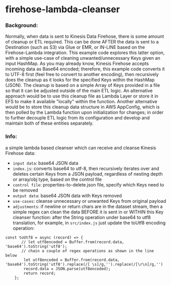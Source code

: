 # firehose-lambda-cleanser

### Background:
Normally, when data is sent to Kinesis Data Firehose, there is some amount of cleanup or ETL required. This can be done AFTER the data is sent to a Destination (such as S3) via Glue or EMR, or IN-LINE based on the Firehose-Lambda integration. This example code explores this latter option, with a simple use-case of cleaning unwanted/unnecessary Keys given an input HashMap. As you may already know, Kinesis Firehose accepts incoming data as Base64 encoded; therefore, this example code converts it to UTF-8 first (feel free to convert to another encoding), then recursively does the cleanup as it looks for the specified Keys within the HashMap (JSON). The cleanup is based on a simple Array of Keys provided in a file so that it can be adjusted outside of the main ETL logic. An alternative approach would be to use this cleanup file as Lambda Layer or store it in EFS to make it available "locally" within the function. Another alternative would be to store this cleanup data structure in AWS AppConfig, which is then polled by the Lambda function upon initialization for changes; in order to further decouple ETL logic from its configuration and develop and maintain both of these entities separately. 

### Info: 
a simple lambda based cleanser which can receive and cleanse Kinesis Firehose data:
- `input data`: base64 JSON data
- `index.js`: converts base64 to utf-8, then recursively iterates over and deletes certain Keys from a JSON payload, regardless of nesting depth or array/obj type, based on the control file
- `control file`: properties-to-delete.json file, specify which Keys need to be removed
- `output data`: base64 JSON data with Keys removed
- `use-cases`: cleanse unnecessary or unwanted Keys from original payload
- `adjustments`: if newline or return chars are in the dataset stream, then a simple regex can clean the data BEFORE it is sent in or WITHIN this Key cleanser function: after the String operation under base64 to utf8 translation, for example, in `src/index.js` just update the toUtf8 encoding operation:
```
const toUtf8 = async (record) => {
       // let utf8encoded = Buffer.from(record.data, 'base64').toString('utf8');  
       // chain a couple of regex operations as shown in the line below
        let utf8encoded = Buffer.from(record.data, 'base64').toString('utf8').replace(/[ \s]/g,'').replace(/[\r\n]/g,'')
        record.data = JSON.parse(utf8encoded);
        return record;
    };
``` 
